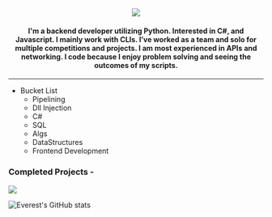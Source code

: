 <div align="center">
<img src="https://readme-typing-svg.herokuapp.com?font=Roboto+Serif&color=%2336BCF7&size=30&duration=5000&lines=Everest&center=true">
<h4>I'm a backend developer utilizing Python. Interested in C#, and Javascript. I mainly work with CLIs. I’ve worked as a team and solo for multiple competitions and projects. I am most experienced in APIs and networking. I code because I enjoy problem solving and seeing the outcomes of my scripts.
</h4>
</div>

-------


- Bucket List
  - Pipelining
  - Dll Injection
  - C#
  - SQL
  - Algs
  - DataStructures
  - Frontend Development


<h3>Completed Projects -</h3>
<p align="left">
<a href='https://github.com/Everest187/Artemis-Sniper'><img src='https://github-readme-stats.vercel.app/api/pin/?username=Everest187&repo=Artemis-Sniper&theme=dark&show_icons=true'></a>
</p>

![Everest's GitHub stats](https://github-readme-stats.vercel.app/api?username=Everest187&count_private=true&theme=onedark)

